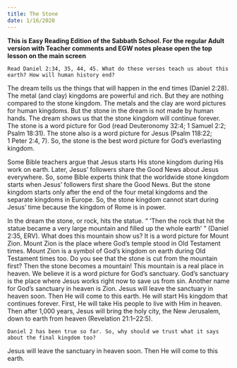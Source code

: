 ```yaml
---
title: The Stone
date: 1/16/2020
---
```


 **This is Easy Reading Edition of the Sabbath School. For the regular Adult version with Teacher comments and EGW notes please open the top lesson on the main screen** 

`Read Daniel 2:34, 35, 44, 45. What do these verses teach us about this earth? How will human history end?`

The dream tells us the things that will happen in the end times (Daniel 2:28). The metal (and clay) kingdoms are powerful and rich. But they are nothing compared to the stone kingdom. The metals and the clay are word pictures for human kingdoms. But the stone in the dream is not made by human hands. The dream shows us that the stone kingdom will continue forever. The stone is a word picture for God (read Deuteronomy 32:4; 1 Samuel 2:2; Psalm 18:31). The stone also is a word picture for Jesus (Psalm 118:22; 1 Peter 2:4, 7). So, the stone is the best word picture for God’s everlasting kingdom.

Some Bible teachers argue that Jesus starts His stone kingdom during His work on earth. Later, Jesus’ followers share the Good News about Jesus everywhere. So, some Bible experts think that the worldwide stone kingdom starts when Jesus’ followers first share the Good News. But the stone kingdom starts only after the end of the four metal kingdoms and the separate kingdoms in Europe. So, the stone kingdom cannot start during Jesus’ time because the kingdom of Rome is in power.

In the dream the stone, or rock, hits the statue. “ ‘Then the rock that hit the statue became a very large mountain and filled up the whole earth’ ” (Daniel 2:35, ERV). What does this mountain show us? It is a word picture for Mount Zion. Mount Zion is the place where God’s temple stood in Old Testament times. Mount Zion is a symbol of God’s kingdom on earth during Old Testament times too. Do you see that the stone is cut from the mountain first? Then the stone becomes a mountain! This mountain is a real place in heaven. We believe it is a word picture for God’s sanctuary. God’s sanctuary is the place where Jesus works right now to save us from sin. Another name for God’s sanctuary in heaven is Zion. Jesus will leave the sanctuary in heaven soon. Then He will come to this earth. He will start His kingdom that continues forever. First, He will take His people to live with Him in heaven. Then after 1,000 years, Jesus will bring the holy city, the New Jerusalem, down to earth from heaven (Revelation 21:1–22:5).

`Daniel 2 has been true so far. So, why should we trust what it says about the final kingdom too?`

Jesus will leave the sanctuary in heaven soon. Then He will come to this earth.
